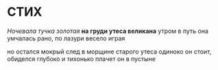 # СТИХ
*Ночевала тучка золотая*
__на груди утеса великана__
утром в путь она умчалась рано,
по лазури весело играя

но остался мокрый след в морщине
старого утеса
одиноко он стоит, обиделся глубоко
и тихонько плачет он в пустыне
